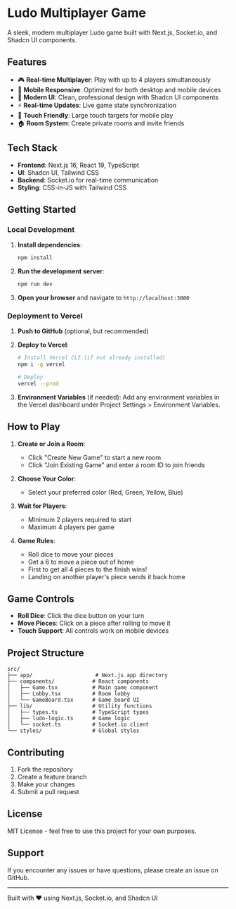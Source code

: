 # Ludo Multiplayer Game

A sleek, modern multiplayer Ludo game built with Next.js, Socket.io, and Shadcn UI components.

## Features

- 🎮 **Real-time Multiplayer**: Play with up to 4 players simultaneously
- 📱 **Mobile Responsive**: Optimized for both desktop and mobile devices
- 🎨 **Modern UI**: Clean, professional design with Shadcn UI components
- ⚡ **Real-time Updates**: Live game state synchronization
- 🎯 **Touch Friendly**: Large touch targets for mobile play
- 🏠 **Room System**: Create private rooms and invite friends

## Tech Stack

- **Frontend**: Next.js 16, React 19, TypeScript
- **UI**: Shadcn UI, Tailwind CSS
- **Backend**: Socket.io for real-time communication
- **Styling**: CSS-in-JS with Tailwind CSS

## Getting Started

### Local Development

1. **Install dependencies**:
   ```bash
   npm install
   ```

2. **Run the development server**:
   ```bash
   npm run dev
   ```

3. **Open your browser** and navigate to `http://localhost:3000`

### Deployment to Vercel

1. **Push to GitHub** (optional, but recommended)

2. **Deploy to Vercel**:
   ```bash
   # Install Vercel CLI (if not already installed)
   npm i -g vercel

   # Deploy
   vercel --prod
   ```

3. **Environment Variables** (if needed):
   Add any environment variables in the Vercel dashboard under Project Settings > Environment Variables.

## How to Play

1. **Create or Join a Room**:
   - Click "Create New Game" to start a new room
   - Click "Join Existing Game" and enter a room ID to join friends

2. **Choose Your Color**:
   - Select your preferred color (Red, Green, Yellow, Blue)

3. **Wait for Players**:
   - Minimum 2 players required to start
   - Maximum 4 players per game

4. **Game Rules**:
   - Roll dice to move your pieces
   - Get a 6 to move a piece out of home
   - First to get all 4 pieces to the finish wins!
   - Landing on another player's piece sends it back home

## Game Controls

- **Roll Dice**: Click the dice button on your turn
- **Move Pieces**: Click on a piece after rolling to move it
- **Touch Support**: All controls work on mobile devices

## Project Structure

```
src/
├── app/                    # Next.js app directory
├── components/            # React components
│   ├── Game.tsx           # Main game component
│   ├── Lobby.tsx          # Room lobby
│   └── GameBoard.tsx      # Game board UI
├── lib/                   # Utility functions
│   ├── types.ts           # TypeScript types
│   ├── ludo-logic.ts      # Game logic
│   └── socket.ts          # Socket.io client
└── styles/                # Global styles
```

## Contributing

1. Fork the repository
2. Create a feature branch
3. Make your changes
4. Submit a pull request

## License

MIT License - feel free to use this project for your own purposes.

## Support

If you encounter any issues or have questions, please create an issue on GitHub.

---

Built with ❤️ using Next.js, Socket.io, and Shadcn UI